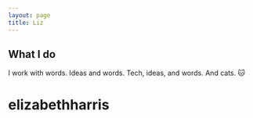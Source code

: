 ```yaml
---
layout: page
title: Liz
---
```


## What I do
I work with words. Ideas and words. Tech, ideas, and words. And cats.
:cat:

# elizabethharris

